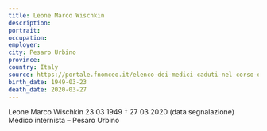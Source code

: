 ```yaml
---
title: Leone Marco Wischkin
description: 
portrait: 
occupation: 
employer: 
city: Pesaro Urbino
province: 
country: Italy 
source: https://portale.fnomceo.it/elenco-dei-medici-caduti-nel-corso-dellepidemia-di-covid-19/
birth_date: 1949-03-23
death_date: 2020-03-27
---
```


Leone Marco Wischkin 23 03 1949 † 27 03 2020 (data segnalazione)
Medico internista – Pesaro Urbino
